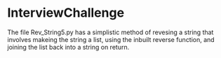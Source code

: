 # InterviewChallenge

The file Rev_String5.py has a simplistic method of revesing a string that involves makeing the string a list, using the inbuilt reverse function, and joining the list 
back into a string on return. 
